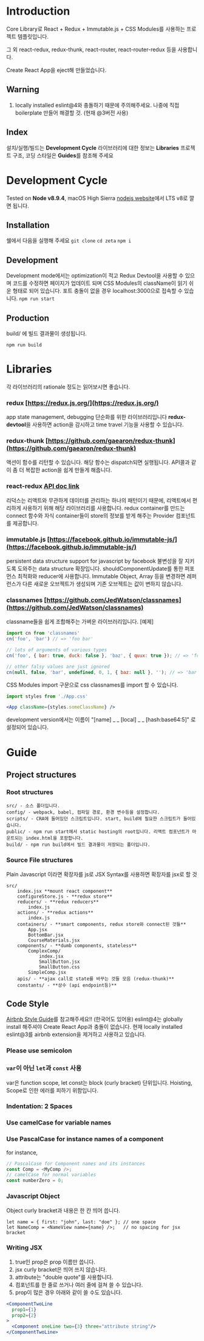 # Introduction

Core Library로 React + Redux + Immutable.js + CSS Modules를 사용하는 프로젝트 템플릿입니다.

그 외 react-redux, redux-thunk, react-router, react-router-redux 등을 사용합니다.

Create React App을 eject해 만들었습니다. 

## Warning

1. locally installed eslint@4와 충돌하기 때문에 주의해주세요. 나중에 직접 boilerplate 만들어 해결할 것. 
   (현재 @3버전 사용)	



## Index
설치/실행/빌드는 **Development Cycle**
라이브러리에 대한 정보는 **Libraries**
프로젝트 구조, 코딩 스타일은 **Guides**를 참조해 주세요

# Development Cycle

Tested on **Node v8.9.4**, macOS High Sierra
[nodejs website](https://nodejs.org/en/)에서 LTS v8로 깔면 됩니다.

## Installation
쉘에서 다음을 실행해 주세요
`git clone`
`cd zeta`
`npm i`

## Development
Development mode에서는 optimization이 적고 Redux Devtool을 사용할 수 있으며 코드를 수정하면 페이지가 업데이트 되며 CSS Modules의 className이 읽기 쉬운 형태로 되어 있습니다.
포트 충돌이 없을 경우 localhost:3000으로 접속할 수 있습니다.
`npm run start`

## Production

build/ 에 빌드 결과물이 생성됩니다.

`npm run build`

# Libraries
각 라이브러리의 rationale 정도는 읽어보시면 좋습니다.

### redux [https://redux.js.org/](https://redux.js.org/)
app state management, debugging 단순화를 위한 라이브러리입니다
**redux-devtool**을 사용하면 action을 감시하고 time travel 기능을 사용할 수 있습니다.

### redux-thunk [https://github.com/gaearon/redux-thunk](https://github.com/gaearon/redux-thunk)
액션이 함수를 리턴할 수 있습니다. 해당 함수는 dispatch되면 실행됩니다.
API콜과 같이 좀 더 복잡한 action을 쉽게 만들게 해줍니다.

### react-redux  [API doc link](https://github.com/reactjs/react-redux/blob/master/docs/api.md#connectmapstatetoprops-mapdispatchtoprops-mergeprops-options)

리덕스는 리액트와 무관하게 데이터를 관리하는 하나의 패턴이기 때문에, 리액트에서 편리하게 사용하기 위해 해당 라이브러리를 사용합니다. redux container를 만드는 connect 함수와 자식 container들이 store의 정보를 받게 해주는 Provider 컴포넌트를 제공합니다.

### immutable.js [https://facebook.github.io/immutable-js/](https://facebook.github.io/immutable-js/)
persistent data structure support for javascript by facebook
불변성을 잘 지키도록 도와주는 data structure 확장입니다.
shouldComponentUpdate를 통한 퍼포먼스 최적화와 reducer에 사용합니다.
Immutable Object, Array 등을 변경하면 레퍼런스가 다른 새로운 오브젝트가 생성되며
기존 오브젝트는 값이 변하지 않습니다.

### classnames [https://github.com/JedWatson/classnames](https://github.com/JedWatson/classnames)
classname들을 쉽게 조합해주는 가벼운 라이브러리입니다.
[예제]
```javascript
import cn from 'classnames'
cn('foo', 'bar') // => 'foo bar'

// lots of arguments of various types
cn('foo', { bar: true, duck: false }, 'baz', { quux: true }); // => 'foo bar baz quux'

// other falsy values are just ignored
cn(null, false, 'bar', undefined, 0, 1, { baz: null }, ''); // => 'bar 1'
```

CSS Modules
[](https://github.com/css-modules/css-modules)
import 구문으로 css classnames를 import 할 수 있습니다.
```jsx
import styles from './App.css'

<App className={styles.someClassName} />
```

development version에서는 이름이
"[name] _ _ [local] _ _ [hash:base64:5]"
로 설정되어 있습니다.

# Guide

## Project structures

### Root structures
```
src/ - 소스 폴더입니다.
config/ - webpack, babel, 컴파일 경로, 환경 변수등을 설정합니다.
scripts/ - CRA에 들어있던 스크립트입니다. start, build에 필요한 스크립트가 들어있습니다.
public/ - npm run start에서 static hosting의 root입니다. 리액트 컴포넌트가 마운트되는 index.html을 포함합니다.
build/ - npm run build에서 빌드 결과물이 저장되는 폴더입니다.
```


### Source File structures
Plain Javascript 이라면 확장자를 js로
JSX Syntax를 사용하면 확장자를 jsx로 할 것

```
src/
    index.jsx **mount react component**
    configureStore.js - **redux store**
    reducers/ - **redux reducers**
        index.js
    actions/ - **redux actions**
        index.js
    containers/ - **smart components, redux store와 connect된 것들**
        App.jsx
        BottomBar.jsx
        CourseMaterials.jsx
    components/ - **dumb components, stateless**
        ComplexComp/
            index.jsx
            SmallButton.jsx
            SmallButton.css
        SimpleComp.jsx
    apis/ - **ajax call로 state를 바꾸는 것들 모음 (redux-thunk)**
    constants/ - **상수 (api endpoint등)**
```

## Code Style
[Airbnb Style Guide](https://github.com/airbnb/javascript#the-javascript-style-guide-guide)를 참고해주세요!! (한국어도 있어용)
eslint@4는 globally install 해주셔야 Create React App과 충돌이 없습니다.
현재 locally installed eslint@3를 airbnb extension을 제거하고 사용하고 있습니다.

### Please use semicolon

### `var`이 아닌 `let`과 `const` 사용
var은 function scope, let const는 block (curly bracket) 단위입니다.
Hoisting, Scope로 인한 에러를 피하기 위함입니다.

### Indentation: 2 Spaces

### Use **camelCase** for variable names

### Use **PascalCase** for instance names of a component

for instance,

```Javascript
// PascalCase for Component names and its instances
const Comp = <MyComp />; 
// camelCase for normal variables
const numberZero = 0; 
```



### Javascript Object

Object curly bracket과 내용은 한 칸 띄어 씁니다.

```Jsx
let name = { first: "john", last: "doe" }; // one space
let NameComp = <NameView name={name} />;   // no spacing for jsx bracket
```



### Writing JSX 
1. true인 prop은 prop 이름만 씁니다.
2. jsx curly bracket은 띄어 쓰지 않습니다.
3. attribute는 "double quote"를 사용합니다.
4. 컴포넌트를 한 줄로 쓰거나 여러 줄에 걸쳐 쓸 수 있습니다.
5. prop이 많은 경우 아래와 같이 쓸 수도 있습니다.

```jsx
<ComponentTwoLine
  prop1={1}
  prop2={2}
>
  <Component oneLine two={3} three="attribute string"/>
</ComponentTwoLine>
```

